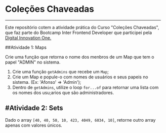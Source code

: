 # Coleções Chaveadas
--------------------------------------------
Este repositório cotem a atividade prática do Curso "Coleções Chaveadas", que faz parte do Bootcamp Inter Frontend Developer que participei pela [Digital Innovation One.](https://web.dio.me/course/colecoes/learning/3886f993-22d5-4241-a764-65ea67d8eb68?back=/track/inter-frontend-developer)

##Atividade 1: Maps

Crie uma função que retorna o nome dos menbros de um Map que tem o papel "ADMIN" no sistema.
1. Crie uma função `getAdmins` que recebe um `Map`;
2. Crie um Map e popule-o com nomes de usuários e seus papeis no sistema. (Ex: 'Afonso' => 'Admin');
3. Dentro de `getAdmins`, utilize o loop `for...of` para retornar uma lista com os nomes dos usu;arios que são administradores.

#Atividade 2: Sets
------------------------------------------------
Dado o array `[40, 40, 50, 10, 423, 4049, 6034, 10]`, retorne outro array apenas com valores únicos.